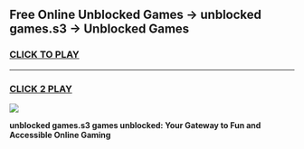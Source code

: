 
## Free Online Unblocked Games → unblocked games.s3 → Unblocked Games
<h3>
<a href="https://premium.freeplayer.one?title=unblocked_games.s3&ref=21F">CLICK TO PLAY</a></h3>
<hr>

<h3>
<a href="https://premium.freeplayer.one?title=unblocked_games.s3&ref=21F">CLICK 2 PLAY</a>
  
</h3>

<a href="https://premium.freeplayer.one?title=unblocked_games.s3&ref=21F/"><img src="https://clearcache.store/games.png"></a>


**unblocked games.s3 games unblocked: Your Gateway to Fun and Accessible Online Gaming**
